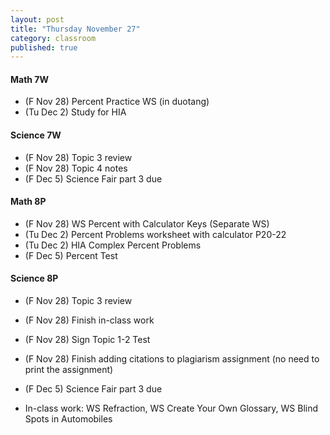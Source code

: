 ```yaml
---
layout: post
title: "Thursday November 27"
category: classroom
published: true
---
```

#### Math 7W
* (F Nov 28) Percent Practice WS (in duotang)
* (Tu Dec 2) Study for HIA

#### Science 7W
* (F Nov 28) Topic 3 review
* (F Nov 28) Topic 4 notes
* (F Dec 5) Science Fair part 3 due

#### Math 8P
* (F Nov 28) WS Percent with Calculator Keys (Separate WS)
* (Tu Dec 2) Percent Problems worksheet with calculator P20-22
* (Tu Dec 2) HIA Complex Percent Problems
* (F Dec 5) Percent Test

#### Science 8P
* (F Nov 28) Topic 3 review
* (F Nov 28) Finish in-class work
* (F Nov 28) Sign Topic 1-2 Test
* (F Nov 28) Finish adding citations to plagiarism assignment (no need to print the assignment)
* (F Dec 5) Science Fair part 3 due

* In-class work: WS Refraction, WS Create Your Own Glossary, WS Blind Spots in Automobiles
